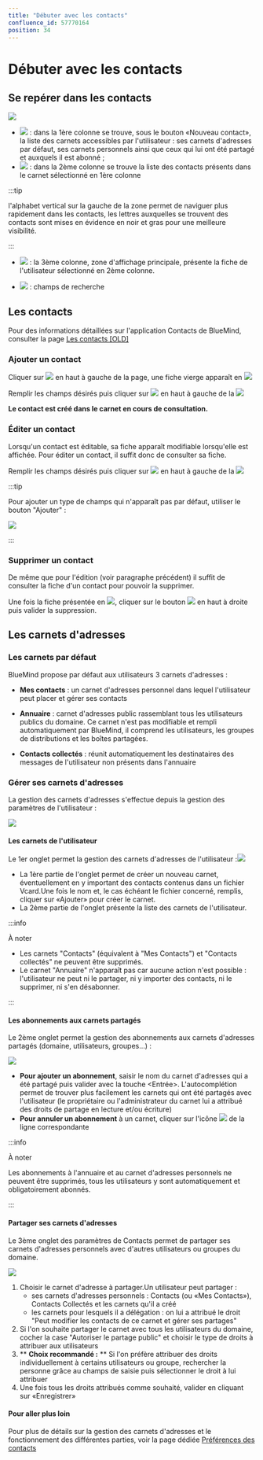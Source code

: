 ```yaml
---
title: "Débuter avec les contacts"
confluence_id: 57770164
position: 34
---
```

# Débuter avec les contacts


## Se repérer dans les contacts

![](../attachments/57770410/62555135.png)

- ![](../attachments/57769989/69896475.png) : dans la 1ère colonne se trouve, sous le bouton «Nouveau contact», la liste des carnets accessibles par l'utilisateur : ses carnets d'adresses par défaut, ses carnets personnels ainsi que ceux qui lui ont été partagé et auxquels il est abonné ;
- ![](../attachments/57769989/69896474.png) : dans la 2ème colonne se trouve la liste des contacts présents dans le carnet sélectionné en 1ère colonne


:::tip

l'alphabet vertical sur la gauche de la zone permet de naviguer plus rapidement dans les contacts, les lettres auxquelles se trouvent des contacts sont mises en évidence en noir et gras pour une meilleure visibilité.

:::

- ![](../attachments/57769989/69896473.png) : la 3ème colonne, zone d'affichage principale, présente la fiche de l'utilisateur sélectionné en 2ème colonne.

- ![](../attachments/57769989/69896472.png) : champs de recherche


## Les contacts

Pour des informations détaillées sur l'application Contacts de BlueMind, consulter la page [Les contacts [OLD]](/Guide_de_l_utilisateur/Les_contacts/)

### Ajouter un contact

Cliquer sur ![](../attachments/57770164/57770172.png) en haut à gauche de la page, une fiche vierge apparaît en ![](../attachments/57769989/69896473.png)

Remplir les champs désirés puis cliquer sur ![](../attachments/57770164/57770170.png) en haut à gauche de la ![](../attachments/57769989/69896473.png)

**Le contact est créé dans le carnet en cours de consultation.**

### Éditer un contact

Lorsqu'un contact est éditable, sa fiche apparaît modifiable lorsqu'elle est affichée. Pour éditer un contact, il suffit donc de consulter sa fiche.

Remplir les champs désirés puis cliquer sur ![](../attachments/57770164/57770170.png) en haut à gauche de la ![](../attachments/57769989/69896473.png)


:::tip

Pour ajouter un type de champs qui n'apparaît pas par défaut, utiliser le bouton "Ajouter" :

![](../attachments/57770164/57770166.png)

:::

### Supprimer un contact

De même que pour l'édition (voir paragraphe précédent) il suffit de consulter la fiche d'un contact pour pouvoir la supprimer.

Une fois la fiche présentée en ![](../attachments/57769989/69896473.png), cliquer sur le bouton ![](../attachments/57770164/57770168.png) en haut à droite puis valider la suppression.

## Les carnets d'adresses

### Les carnets par défaut

BlueMind propose par défaut aux utilisateurs 3 carnets d'adresses :

- **Mes contacts** : un carnet d'adresses personnel dans lequel l'utilisateur peut placer et gérer ses contacts

- **Annuaire** : carnet d'adresses public rassemblant tous les utilisateurs publics du domaine. Ce carnet n'est pas modifiable et rempli automatiquement par BlueMind, il comprend les utilisateurs, les groupes de distributions et les boîtes partagées.
- **Contacts collectés** : réunit automatiquement les destinataires des messages de l'utilisateur non présents dans l'annuaire


### Gérer ses carnets d'adresses

La gestion des carnets d'adresses s'effectue depuis la gestion des paramètres de l'utilisateur :

![](../attachments/57770060/57770071.png)

#### Les carnets de l'utilisateur

Le 1er onglet permet la gestion des carnets d'adresses de l'utilisateur :![](../attachments/57770425/57770436.png)

- La 1ère partie de l'onglet permet de créer un nouveau carnet, éventuellement en y important des contacts contenus dans un fichier Vcard.Une fois le nom et, le cas échéant le fichier concerné, remplis, cliquer sur «Ajouter» pour créer le carnet.
- La 2ème partie de l'onglet présente la liste des carnets de l'utilisateur.


:::info

À noter

- Les carnets "Contacts" (équivalent à "Mes Contacts") et "Contacts collectés" ne peuvent être supprimés.
- Le carnet "Annuaire" n'apparaît pas car aucune action n'est possible : l'utilisateur ne peut ni le partager, ni y importer des contacts, ni le supprimer, ni s'en désabonner.


:::


#### Les abonnements aux carnets partagés

Le 2ème onglet permet la gestion des abonnements aux carnets d'adresses partagés (domaine, utilisateurs, groupes...) :

![](../attachments/57770164/57770174.png)

- **Pour ajouter un abonnement**, saisir le nom du carnet d'adresses qui a été partagé puis valider avec la touche &lt;Entrée>. L'autocomplétion permet de trouver plus facilement les carnets qui ont été partagés avec l'utilisateur (le propriétaire ou l'administrateur du carnet lui a attribué des droits de partage en lecture et/ou écriture)
- **Pour annuler un abonnement** à un carnet, cliquer sur l'icône ![](../attachments/57769989/69896481.png) de la ligne correspondante


:::info

À noter

Les abonnements à l'annuaire et au carnet d'adresses personnels ne peuvent être supprimés, tous les utilisateurs y sont automatiquement et obligatoirement abonnés.

:::


#### Partager ses carnets d'adresses

Le 3ème onglet des paramètres de Contacts permet de partager ses carnets d'adresses personnels avec d'autres utilisateurs ou groupes du domaine.

![](../attachments/57770425/57770440.png)

1. Choisir le carnet d'adresse à partager.Un utilisateur peut partager :
    - ses carnets d'adresses personnels : Contacts (ou «Mes Contacts»), Contacts Collectés et les carnets qu'il a créé
    - les carnets pour lesquels il a délégation : on lui a attribué le droit "Peut modifier les contacts de ce carnet et gérer ses partages"
2. Si l'on souhaite partager le carnet avec tous les utilisateurs du domaine, cocher la case "Autoriser le partage public" et choisir le type de droits à attribuer aux utilisateurs
3. ** **Choix recommandé :** ** Si l'on préfère attribuer des droits individuellement à certains utilisateurs ou groupe, rechercher la personne grâce au champs de saisie puis sélectionner le droit à lui attribuer
4. Une fois tous les droits attribués comme souhaité, valider en cliquant sur «Enregistrer»


#### Pour aller plus loin

Pour plus de détails sur la gestion des carnets d'adresses et le fonctionnement des différentes parties, voir la page dédiée [Préférences des contacts](/Guide_de_l_utilisateur/Les_contacts/Gestion_des_carnets_d_adresses/)


